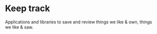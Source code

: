 # Keep track

Applications and libraries to save and review things we like & own, things we like & saw.
